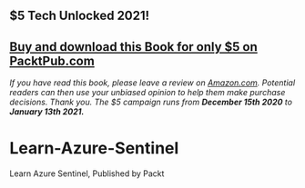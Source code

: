 ## $5 Tech Unlocked 2021!
[Buy and download this Book for only $5 on PacktPub.com](https://www.packtpub.com/product/learn-azure-sentinel/9781838980924)
-----
*If you have read this book, please leave a review on [Amazon.com](https://www.amazon.com/gp/product/183898092X).     Potential readers can then use your unbiased opinion to help them make purchase decisions. Thank you. The $5 campaign         runs from __December 15th 2020__ to __January 13th 2021.__*

# Learn-Azure-Sentinel
Learn Azure Sentinel, Published by Packt

